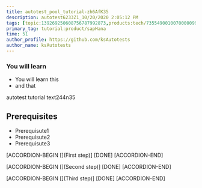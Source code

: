 ```yaml
---
title: autotest_pool_tutorial-zh6AfK35
description: autotest6233Z1_10/20/2020 2:05:12 PM
tags: [topic:139269250608756787992873,products:tech/73554900100700000996,tutorial:experience/advanced]
primary_tag: tutorial:product/sapHana
time: 51
author_profile: https://github.com/ksAutotests
author_name: ksAutotests
---
```

### You will learn
- You will learn this
- and that

autotest tutorial text244n35

## Prerequisites
- Prerequisute1
- Prerequisute2
- Prerequisute3

[ACCORDION-BEGIN [](First step)]
[DONE]
[ACCORDION-END]

[ACCORDION-BEGIN [](Second step)]
[DONE]
[ACCORDION-END]

[ACCORDION-BEGIN [](Third step)]
[DONE]
[ACCORDION-END]

